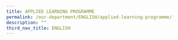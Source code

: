 ```yaml
---
title: APPLIED LEARNING PROGRAMME
permalink: /our-department/ENGLISH/applied-learning-programme/
description: ""
third_nav_title: ENGLISH
---
```

